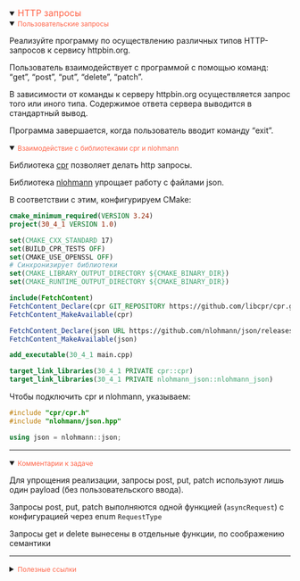 <details open>
<summary><span style="color:tomato;font-size:16px">HTTP запросы</span></summary>
<details open>
<summary><span style="color:tomato;font-size:12px">Пользовательские запросы</span></summary>

Реализуйте программу по осуществлению различных типов HTTP-запросов к сервису httpbin.org.

Пользователь взаимодействует с программой с помощью команд: “get”, “post”, “put”, “delete”, “patch”. 

В зависимости от команды к серверу httpbin.org осуществляется запрос того или иного типа. 
Содержимое ответа сервера выводится в стандартный вывод.

Программа завершается, когда пользователь вводит команду “exit”.

</details>

<details open>
<summary><span style="color:tomato;font-size:12px">Взаимодействие с библиотеками cpr и nlohmann</span></summary>

Библиотека [cpr](https://docs.libcpr.org/advanced-usage.html#asynchronous-callbacks) позволяет делать http запросы.

Библиотека [nlohmann](https://json.nlohmann.me/integration/cmake/#supporting-both) упрощает работу с файлами json.

В соответствии с этим, конфигурируем CMake:

```cmake
cmake_minimum_required(VERSION 3.24)
project(30_4_1 VERSION 1.0)

set(CMAKE_CXX_STANDARD 17)
set(BUILD_CPR_TESTS OFF)
set(CMAKE_USE_OPENSSL OFF)
# Синхронизирует библиотеки
set(CMAKE_LIBRARY_OUTPUT_DIRECTORY ${CMAKE_BINARY_DIR})
set(CMAKE_RUNTIME_OUTPUT_DIRECTORY ${CMAKE_BINARY_DIR})

include(FetchContent)
FetchContent_Declare(cpr GIT_REPOSITORY https://github.com/libcpr/cpr.git GIT_TAG 0817715923c9705e68994eb52ef9df3f6845beba)
FetchContent_MakeAvailable(cpr)

FetchContent_Declare(json URL https://github.com/nlohmann/json/releases/download/v3.11.2/json.tar.xz)
FetchContent_MakeAvailable(json)

add_executable(30_4_1 main.cpp)

target_link_libraries(30_4_1 PRIVATE cpr::cpr)
target_link_libraries(30_4_1 PRIVATE nlohmann_json::nlohmann_json)
```

Чтобы подключить cpr и nlohmann, указываем:

```c++
#include "cpr/cpr.h"
#include "nlohmann/json.hpp"

using json = nlohmann::json;
```

</details>

---
<details open>

<summary><span style="color:tomato;font-size:12px">Комментарии к задаче</span></summary>

Для упрощения реализации, запросы post, put, patch используют лишь один payload (без пользовательского ввода).

Запросы post, put, patch выполняются одной функцией (`asyncRequest`) с конфигурацией через enum `RequestType`

Запросы get и delete вынесены в отдельные функции, по соображению семантики

</details>

---
<details>

<summary><span style="color:tomato;font-size:12px">Полезные ссылки</span></summary>

<a href="https://www.httpbin.org/" style="margin-left:16px">httpbin сервер</a>

<a href="https://docs.libcpr.org/advanced-usage.html" style="margin-left:16px">Библиотека cpr</a>

<a href="https://habr.com/ru/companies/ruvds/articles/674304/" style="margin-left:16px">Создание HTTP-запросов на C++</a>

<a href="https://www.studyplan.dev/pro-cpp/http" style="margin-left:16px">Using HTTP in Modern C++</a>

<a href="https://www.studyplan.dev/pro-cpp/json" style="margin-left:16px">Using JSON in Modern C++</a>

</details>
</details>